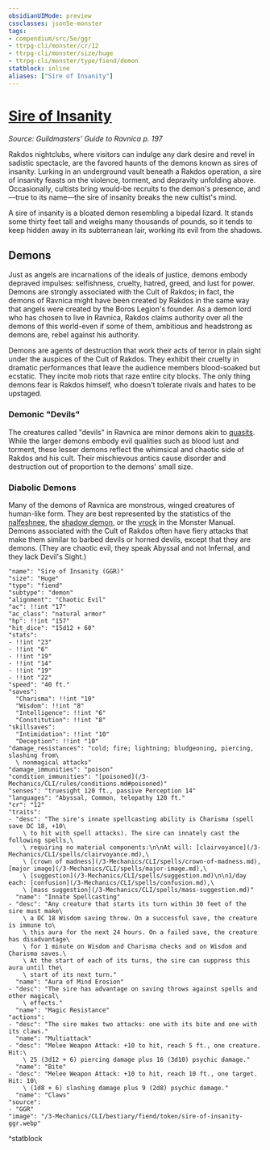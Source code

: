 ```yaml
---
obsidianUIMode: preview
cssclasses: json5e-monster
tags:
- compendium/src/5e/ggr
- ttrpg-cli/monster/cr/12
- ttrpg-cli/monster/size/huge
- ttrpg-cli/monster/type/fiend/demon
statblock: inline
aliases: ["Sire of Insanity"]
---
```

# [Sire of Insanity](3-Mechanics\CLI\bestiary\fiend/sire-of-insanity-ggr.md)
*Source: Guildmasters' Guide to Ravnica p. 197*  

Rakdos nightclubs, where visitors can indulge any dark desire and revel in sadistic spectacle, are the favored haunts of the demons known as sires of insanity. Lurking in an underground vault beneath a Rakdos operation, a sire of insanity feasts on the violence, torment, and depravity unfolding above. Occasionally, cultists bring would-be recruits to the demon's presence, and—true to its name—the sire of insanity breaks the new cultist's mind.

A sire of insanity is a bloated demon resembling a bipedal lizard. It stands some thirty feet tall and weighs many thousands of pounds, so it tends to keep hidden away in its subterranean lair, working its evil from the shadows.

## Demons

Just as angels are incarnations of the ideals of justice, demons embody depraved impulses: selfishness, cruelty, hatred, greed, and lust for power. Demons are strongly associated with the Cult of Rakdos; in fact, the demons of Ravnica might have been created by Rakdos in the same way that angels were created by the Boros Legion's founder. As a demon lord who has chosen to live in Ravnica, Rakdos claims authority over all the demons of this world-even if some of them, ambitious and headstrong as demons are, rebel against his authority.

Demons are agents of destruction that work their acts of terror in plain sight under the auspices of the Cult of Rakdos. They exhibit their cruelty in dramatic performances that leave the audience members blood-soaked but ecstatic. They incite mob riots that raze entire city blocks. The only thing demons fear is Rakdos himself, who doesn't tolerate rivals and hates to be upstaged.

### Demonic "Devils"

The creatures called "devils" in Ravnica are minor demons akin to [quasits](/3-Mechanics/CLI/bestiary/fiend/quasit.md). While the larger demons embody evil qualities such as blood lust and torment, these lesser demons reflect the whimsical and chaotic side of Rakdos and his cult. Their mischievous antics cause disorder and destruction out of proportion to the demons' small size.

### Diabolic Demons

Many of the demons of Ravnica are monstrous, winged creatures of human-like form. They are best represented by the statistics of the [nalfeshnee](/3-Mechanics/CLI/bestiary/fiend/nalfeshnee.md), the [shadow demon](/3-Mechanics/CLI/bestiary/fiend/shadow-demon.md), or the [vrock](/3-Mechanics/CLI/bestiary/fiend/vrock.md) in the Monster Manual. Demons associated with the Cult of Rakdos often have fiery attacks that make them similar to barbed devils or horned devils, except that they are demons. (They are chaotic evil, they speak Abyssal and not Infernal, and they lack Devil's Sight.)

```statblock
"name": "Sire of Insanity (GGR)"
"size": "Huge"
"type": "fiend"
"subtype": "demon"
"alignment": "Chaotic Evil"
"ac": !!int "17"
"ac_class": "natural armor"
"hp": !!int "157"
"hit_dice": "15d12 + 60"
"stats":
- !!int "23"
- !!int "6"
- !!int "19"
- !!int "14"
- !!int "19"
- !!int "22"
"speed": "40 ft."
"saves":
  "Charisma": !!int "10"
  "Wisdom": !!int "8"
  "Intelligence": !!int "6"
  "Constitution": !!int "8"
"skillsaves":
  "Intimidation": !!int "10"
  "Deception": !!int "10"
"damage_resistances": "cold; fire; lightning; bludgeoning, piercing, slashing from\
  \ nonmagical attacks"
"damage_immunities": "poison"
"condition_immunities": "[poisoned](/3-Mechanics/CLI/rules/conditions.md#poisoned)"
"senses": "truesight 120 ft., passive Perception 14"
"languages": "Abyssal, Common, telepathy 120 ft."
"cr": "12"
"traits":
- "desc": "The sire's innate spellcasting ability is Charisma (spell save DC 18, +10\
    \ to hit with spell attacks). The sire can innately cast the following spells,\
    \ requiring no material components:\n\nAt will: [clairvoyance](/3-Mechanics/CLI/spells/clairvoyance.md),\
    \ [crown of madness](/3-Mechanics/CLI/spells/crown-of-madness.md), [major image](/3-Mechanics/CLI/spells/major-image.md),\
    \ [suggestion](/3-Mechanics/CLI/spells/suggestion.md)\n\n1/day each: [confusion](/3-Mechanics/CLI/spells/confusion.md),\
    \ [mass suggestion](/3-Mechanics/CLI/spells/mass-suggestion.md)"
  "name": "Innate Spellcasting"
- "desc": "Any creature that starts its turn within 30 feet of the sire must make\
    \ a DC 18 Wisdom saving throw. On a successful save, the creature is immune to\
    \ this aura for the next 24 hours. On a failed save, the creature has disadvantage\
    \ for 1 minute on Wisdom and Charisma checks and on Wisdom and Charisma saves.\
    \ At the start of each of its turns, the sire can suppress this aura until the\
    \ start of its next turn."
  "name": "Aura of Mind Erosion"
- "desc": "The sire has advantage on saving throws against spells and other magical\
    \ effects."
  "name": "Magic Resistance"
"actions":
- "desc": "The sire makes two attacks: one with its bite and one with its claws."
  "name": "Multiattack"
- "desc": "Melee Weapon Attack: +10 to hit, reach 5 ft., one creature. Hit:\
    \ 25 (3d12 + 6) piercing damage plus 16 (3d10) psychic damage."
  "name": "Bite"
- "desc": "Melee Weapon Attack: +10 to hit, reach 10 ft., one target. Hit: 10\
    \ (1d8 + 6) slashing damage plus 9 (2d8) psychic damage."
  "name": "Claws"
"source":
- "GGR"
"image": "/3-Mechanics/CLI/bestiary/fiend/token/sire-of-insanity-ggr.webp"
```
^statblock